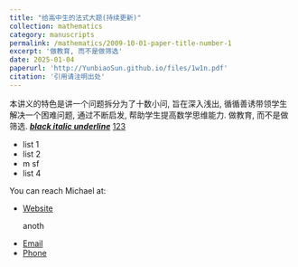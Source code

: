 ```yaml
---
title: "给高中生的法式大题(持续更新)"
collection: mathematics
category: manuscripts
permalink: /mathematics/2009-10-01-paper-title-number-1
excerpt: '做教育, 而不是做筛选'
date: 2025-01-04
paperurl: 'http://YunbiaoSun.github.io/files/1w1n.pdf'
citation: '引用请注明出处'
---
```


本讲义的特色是讲一个问题拆分为了十数小问, 旨在深入浅出, 循循善诱带领学生解决一个困难问题, 通过不断启发, 帮助学生提高数学思维能力. 做教育, 而不是做筛选.
<a ref="https://YunbiaoSun.github.io/files/1w1n.pdf"><u><i><b>black italic underline</b></i></u></a>
[123](https://YunbiaoSun.github.io/files/1w1n.pdf)
- list 1
- list 2
- m
sf
- list 4

<p>You can reach Michael at:</p>

<ul>
  <li><a href="https://example.com">Website</a>
  
  anoth</li>
  <li><a href="mailto:m.bluth@example.com">Email</a></li>
  <li><a href="tel:+123456789">Phone</a></li>
</ul>
